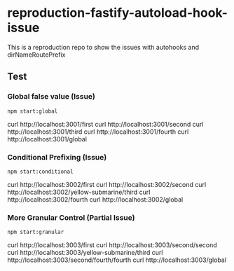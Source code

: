 # reproduction-fastify-autoload-hook-issue
This is a reproduction repo to show the issues with autohooks and dirNameRoutePrefix

## Test

### Global false value (Issue)
`npm start:global`

curl http://localhost:3001/first
curl http://localhost:3001/second
curl http://localhost:3001/third
curl http://localhost:3001/fourth
curl http://localhost:3001/global

### Conditional Prefixing (Issue)
`npm start:conditional`

curl http://localhost:3002/first
curl http://localhost:3002/second
curl http://localhost:3002/yellow-submarine/third
curl http://localhost:3002/fourth
curl http://localhost:3002/global

### More Granular Control (Partial Issue)
`npm start:granular`

curl http://localhost:3003/first
curl http://localhost:3003/second/second
curl http://localhost:3003/yellow-submarine/third
curl http://localhost:3003/second/fourth/fourth
curl http://localhost:3003/global

